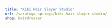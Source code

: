 ```yaml
---
title: "Kiki Hair Slayer Studio"
url: /saratoga-springs/kiki-hair-slayer-studio/
shop: hairdresser
---
```

